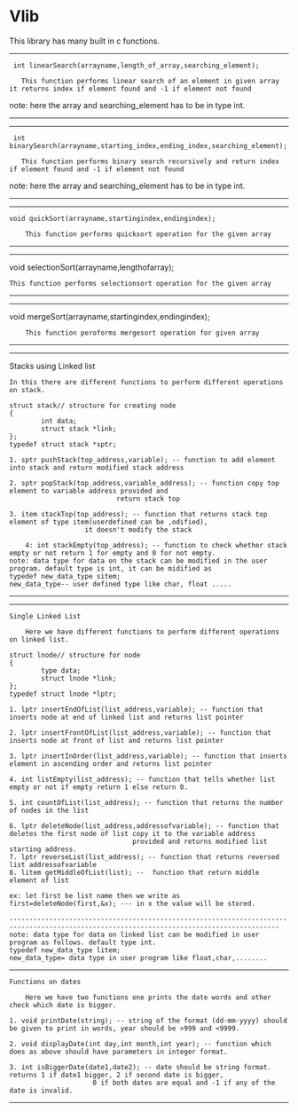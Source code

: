 # Vlib
This library has many built in c functions.
____________________________________________________________________________________________________________________________________________________

     int linearSearch(arrayname,length_of_array,searching_element);

       This function performs linear search of an element in given array it returns index if element found and -1 if element not found

   note: here the array and searching_element has to be in type int.
____________________________________________________________________________________________________________________________________________________

____________________________________________________________________________________________________________________________________________________

     int binarySearch(arrayname,starting_index,ending_index,searching_element);

       This function performs binary search recursively and return index if element found and -1 if element not found

   note: here the array and searching_element has to be in type int.
____________________________________________________________________________________________________________________________________________________

____________________________________________________________________________________________________________________________________________________
    void quickSort(arrayname,startingindex,endingindex);

        This function performs quicksort operation for the given array

____________________________________________________________________________________________________________________________________________________

____________________________________________________________________________________________________________________________________________________
   void selectionSort(arrayname,lengthofarray);

	This function performs selectionsort operation for the given array

____________________________________________________________________________________________________________________________________________________

____________________________________________________________________________________________________________________________________________________
   void mergeSort(arrayname,startingindex,endingindex);

        This function peroforms mergesort operation for given array

____________________________________________________________________________________________________________________________________________________

____________________________________________________________________________________________________________________________________________________
   Stacks using Linked list

	In this there are different functions to perform different operations on stack.

	struct stack// structure for creating node
	{
       		int data;
       		struct stack *link;
	};
	typedef struct stack *sptr;

	1. sptr pushStack(top_address,variable); -- function to add element into stack and return modified stack address

	2. sptr popStack(top_address,variable_address); -- function copy top element to variable address provided and
							   return stack top

	3. item stackTop(top_address); -- function that returns stack top element of type item(userdefined can be ,odified),
					   it doesn't modify the stack

        4: int stackEmpty(top_address); -- function to check whether stack empty or not return 1 for empty and 0 for not empty.
  	note: data type for data on the stack can be modified in the user program. default type is int, it can be midified as 
	typedef new_data_type sitem;										
 	new_data_type-- user defined type like char, float .....                                                               
____________________________________________________________________________________________________________________________________________________

____________________________________________________________________________________________________________________________________________________
	Single Linked List

		Here we have different functions to perform different operations on linked list.

	struct lnode// structure for node
	{
    		type data;
    		struct lnode *link;
	};
	typedef struct lnode *lptr;

	1. lptr insertEndOfList(list_address,variable); -- function that inserts node at end of linked list and returns list pointer

	2. lptr insertFrontOfList(list_address,variable); -- function that inserts node at front of list and returns list pointer

	3. lptr insertInOrder(list_address,variable); -- function that inserts element in ascending order and returns list pointer

	4. int listEmpty(list_address); -- function that tells whether list empty or not if empty return 1 else return 0.

	5. int countOfList(list_address); -- function that returns the number of nodes in the list

	6. lptr deleteNode(list_address,addressofvariable); -- function that deletes the first node of list copy it to the variable address
							       provided and returns modified list starting address.
  	7. lptr reverseList(list_address); -- function that returns reversed list addressofvariable
  	8. litem getMiddleOfList(list); --  function that return middle element of list

	ex: let first be list name then we write as        
	first=deleteNode(first,&x); --- in x the value will be stored.

  	------------------------------------------------------------------------------------------------------------------------------------------
	note: data type for data on linked list can be modified in user program as follows. default type int.         	
	typedef new_data_type litem;           										
	new_data_type= data type in user program like float,char,........  						

____________________________________________________________________________________________________________________________________________________

	Functions on dates

		Here we have two functions one prints the date words and other check which date is bigger.

	1. void printDate(string); -- string of the format (dd-mm-yyyy) should be given to print in words, year should be >999 and <9999.

	2. void displayDate(int day,int month,int year); -- function which does as above should have parameters in integer format.

	3. int isBiggerDate(date1,date2); -- date should be string format. returns 1 if date1 bigger, 2 if second date is bigger,
					     0 if both dates are equal and -1 if any of the date is invalid.

____________________________________________________________________________________________________________________________________________________
